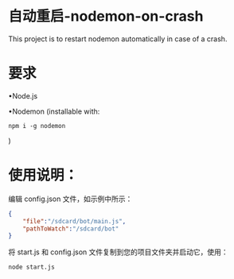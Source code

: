 # 自动重启-nodemon-on-crash

This project is to restart nodemon automatically in case of a crash.

# 要求

•Node.js

•Nodemon (installable with:

    npm i -g nodemon

)

# 使用说明：

编辑 config.json 文件，如示例中所示：

```json
{
    "file":"/sdcard/bot/main.js",
    "pathToWatch":"/sdcard/bot"
}
```

将 start.js 和 config.json 文件复制到您的项目文件夹并启动它，使用：

    node start.js
